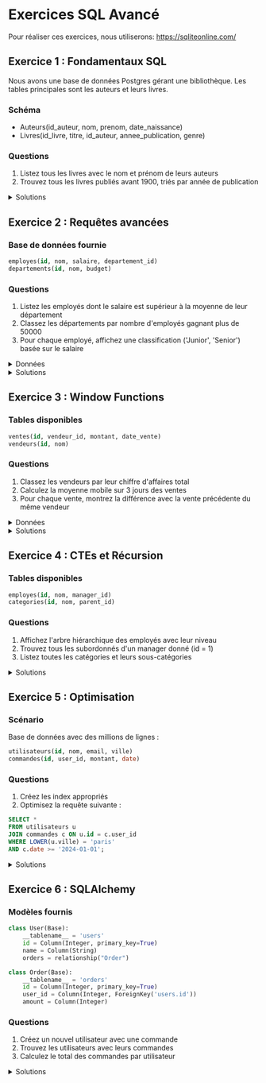 # Exercices SQL Avancé
Pour réaliser ces exercices, nous utiliserons: https://sqliteonline.com/

## Exercice 1 : Fondamentaux SQL


Nous avons une base de données Postgres gérant une bibliothèque. Les tables principales sont les auteurs et leurs livres.

### Schéma
- Auteurs(id_auteur, nom, prenom, date_naissance)
- Livres(id_livre, titre, id_auteur, annee_publication, genre)

### Questions
1. Listez tous les livres avec le nom et prénom de leurs auteurs
2. Trouvez tous les livres publiés avant 1900, triés par année de publication

<details>
<summary>Solutions</summary>

-- 1. Écrivez une requête SQL pour obtenir la liste de tous les livres avec le nom et prénom de leurs auteurs.

SELECT l.titre, a.nom, a.prenom
FROM livres l
JOIN auteurs a ON l.id_auteur = a.id_auteur;

-- 2. Écrivez une requête SQL pour trouver tous les livres publiés avant 1900, triés par année de publication.

SELECT titre, annee_publication
FROM livres
WHERE annee_publication < 1900
ORDER BY annee_publication;

</details>

## Exercice 2 : Requêtes avancées

### Base de données fournie
```sql
employes(id, nom, salaire, departement_id)
departements(id, nom, budget)
```

### Questions
1. Listez les employés dont le salaire est supérieur à la moyenne de leur département
2. Classez les départements par nombre d'employés gagnant plus de 50000
3. Pour chaque employé, affichez une classification ('Junior', 'Senior') basée sur le salaire
<details>
<summary>Données</summary>

```sql
-- Création de la table employés

CREATE TABLE employes (
    id INT PRIMARY KEY,
    nom VARCHAR(100),
    departement VARCHAR(50),
    salaire DECIMAL(10,2)
);

-- Insertion de données représentatives

INSERT INTO employes (id, nom, departement, salaire) VALUES

-- Département IT

(1, 'Martin Philippe', 'IT', 65000.00),
(2, 'Dubois Marie', 'IT', 72000.00),
(3, 'Lefebvre Thomas', 'IT', 65000.00),
(4, 'Roux Julie', 'IT', 85000.00),

-- Département Marketing

(5, 'Bernard Sophie', 'Marketing', 52000.00),
(6, 'Petit Lucas', 'Marketing', 48000.00),
(7, 'Richard Emma', 'Marketing', 61000.00),
(8, 'Moreau Antoine', 'Marketing', 55000.00),

-- Département Finance

(9, 'Laurent Alice', 'Finance', 75000.00),
(10, 'Simon Paul', 'Finance', 82000.00),
(11, 'Michel Sarah', 'Finance', 78000.00),
(12, 'Leroy David', 'Finance', 92000.00),

-- Département RH

(13, 'Garcia Maria', 'RH', 45000.00),
(14, 'Martinez Jean', 'RH', 51000.00),
(15, 'Lopez Anna', 'RH', 48000.00);
```
</details>

<details>
<summary>Solutions</summary>

```sql
-- 1. Salaire > moyenne département
SELECT e.nom, e.salaire
FROM employes e
WHERE e.salaire > (
    SELECT AVG(salaire)
    FROM employes
    WHERE departement_id = e.departement_id
);

-- 2. Classement départements
SELECT d.nom, COUNT(*) as nb_emp
FROM departements d
JOIN employes e ON d.id = e.departement_id
WHERE e.salaire > 50000
GROUP BY d.id, d.nom
ORDER BY nb_emp DESC;

-- 3. Classification
SELECT 
    nom,
    CASE 
        WHEN salaire > 45000 THEN 'Senior'
        ELSE 'Junior'
    END as niveau
FROM employes;
```
</details>

## Exercice 3 : Window Functions

### Tables disponibles
```sql
ventes(id, vendeur_id, montant, date_vente)
vendeurs(id, nom)
```

### Questions
1. Classez les vendeurs par leur chiffre d'affaires total
2. Calculez la moyenne mobile sur 3 jours des ventes
3. Pour chaque vente, montrez la différence avec la vente précédente du même vendeur

<details>
<summary>Données</summary>

```sql
-- Création des tables
CREATE TABLE vendeurs (
    id SERIAL PRIMARY KEY,
    nom VARCHAR(100)
);

CREATE TABLE ventes (
    id SERIAL PRIMARY KEY,
    vendeur_id INTEGER REFERENCES vendeurs(id),
    montant DECIMAL(10,2),
    date_vente DATE
);

-- Insertion des données de test pour les vendeurs
INSERT INTO vendeurs (nom) VALUES
    ('Marie Dupont'),
    ('Jean Martin'),
    ('Sophie Bernard'),
    ('Lucas Petit');

-- Insertion des données de test pour les ventes
INSERT INTO ventes (vendeur_id, montant, date_vente) VALUES
    (1, 1500.00, '2024-01-15'),
    (2, 2300.00, '2024-01-15'),
    (3, 1800.00, '2024-01-15'),
    (1, 2100.00, '2024-01-16'),
    (2, 1900.00, '2024-01-16'),
    (3, 2500.00, '2024-01-16'),
    (4, 1700.00, '2024-01-16'),
    (1, 2800.00, '2024-01-17'),
    (2, 2200.00, '2024-01-17'),
    (3, 1950.00, '2024-01-17'),
    (4, 2400.00, '2024-01-17'),
    (1, 1600.00, '2024-01-18'),
    (2, 2700.00, '2024-01-18'),
    (3, 2100.00, '2024-01-18'),
    (4, 1900.00, '2024-01-18');
```
</details>

<details>
<summary>Solutions</summary>

```sql
-- 1. Classement vendeurs
SELECT 
    v.nom,
    SUM(s.montant) as ca_total,
    RANK() OVER (ORDER BY SUM(s.montant) DESC) as classement
FROM vendeurs v
JOIN ventes s ON v.id = s.vendeur_id
GROUP BY v.id, v.nom;

-- 2. Moyenne mobile
SELECT 
    date_vente,
    montant,
    AVG(montant) OVER (
        ORDER BY date_vente
        ROWS BETWEEN 2 PRECEDING AND CURRENT ROW
    ) as moyenne_mobile
FROM ventes;

-- 3. Différence avec vente précédente
SELECT 
    date_vente,
    vendeur_id,
    montant,
    montant - LAG(montant) OVER (
        PARTITION BY vendeur_id 
        ORDER BY date_vente
    ) as difference
FROM ventes;
```
</details>

## Exercice 4 : CTEs et Récursion

### Tables disponibles
```sql
employes(id, nom, manager_id)
categories(id, nom, parent_id)
```

### Questions
1. Affichez l'arbre hiérarchique des employés avec leur niveau
2. Trouvez tous les subordonnés d'un manager donné (id = 1)
3. Listez toutes les catégories et leurs sous-catégories

<details>
<summary>Solutions</summary>

```sql
-- 1. Hiérarchie employés
WITH RECURSIVE org_chart AS (
    SELECT id, nom, manager_id, 1 as niveau
    FROM employes
    WHERE manager_id IS NULL
    
    UNION ALL
    
    SELECT e.id, e.nom, e.manager_id, o.niveau + 1
    FROM employes e
    JOIN org_chart o ON e.manager_id = o.id
)
SELECT * FROM org_chart;

-- 2. Subordonnés
WITH RECURSIVE subord AS (
    SELECT id, nom
    FROM employes
    WHERE manager_id = 1  -- ID du manager

    UNION ALL
    
    SELECT e.id, e.nom
    FROM employes e
    JOIN subord s ON e.manager_id = s.id
)
SELECT * FROM subord;
```
</details>

## Exercice 5 : Optimisation

### Scénario
Base de données avec des millions de lignes :
```sql
utilisateurs(id, nom, email, ville)
commandes(id, user_id, montant, date)
```

### Questions
1. Créez les index appropriés
2. Optimisez la requête suivante :
```sql
SELECT *
FROM utilisateurs u
JOIN commandes c ON u.id = c.user_id
WHERE LOWER(u.ville) = 'paris'
AND c.date >= '2024-01-01';
```

<details>
<summary>Solutions</summary>

```sql
-- 1. Index pertinents
CREATE INDEX idx_ville ON utilisateurs(LOWER(ville));
CREATE INDEX idx_commandes_date_user ON commandes(date, user_id);

-- 2. Requête optimisée
SELECT 
    u.id, u.nom, u.email,
    c.montant, c.date
FROM utilisateurs u
JOIN commandes c ON u.id = c.user_id
WHERE LOWER(u.ville) = 'paris'
    AND c.date >= '2024-01-01';
```

**Explications :**
- Index sur ville pour la recherche rapide
- Index composite sur commandes pour optimiser la jointure et le filtrage par date
- Sélection ciblée des colonnes nécessaires uniquement
</details>

## Exercice 6 : SQLAlchemy

### Modèles fournis
```python
class User(Base):
    __tablename__ = 'users'
    id = Column(Integer, primary_key=True)
    name = Column(String)
    orders = relationship("Order")

class Order(Base):
    __tablename__ = 'orders'
    id = Column(Integer, primary_key=True)
    user_id = Column(Integer, ForeignKey('users.id'))
    amount = Column(Integer)
```

### Questions
1. Créez un nouvel utilisateur avec une commande
2. Trouvez les utilisateurs avec leurs commandes
3. Calculez le total des commandes par utilisateur

<details>
<summary>Solutions</summary>

```python
# 1. Création
new_user = User(name="Alice")
new_order = Order(amount=100)
new_user.orders.append(new_order)
session.add(new_user)
session.commit()

# 2. Lecture avec jointure
users = session.query(User)\
    .options(joinedload(User.orders))\
    .all()

# 3. Total des commandes
from sqlalchemy import func
totals = session.query(
    User.name,
    func.sum(Order.amount)
)\
.join(Order)\
.group_by(User.id, User.name)\
.all()
```
</details>
